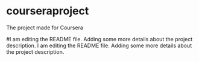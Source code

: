 # courseraproject
The project made for Coursera

#I am editing the README file. Adding some more details about the project description.
I am editing the README file. Adding some more details about the project description.
